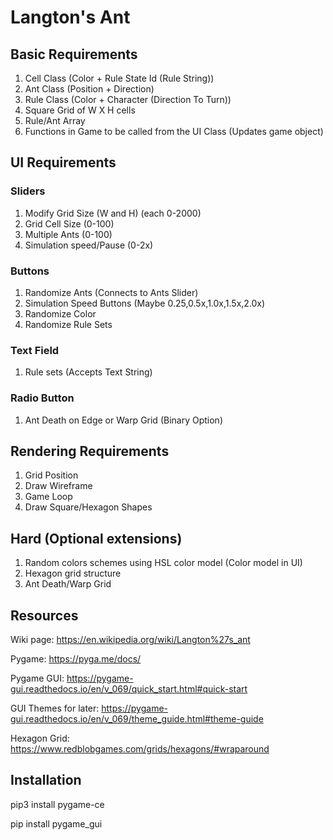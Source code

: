 # Langton's Ant
## Basic Requirements
1. Cell Class (Color + Rule State Id (Rule String))
2. Ant Class (Position + Direction)
3. Rule Class (Color + Character (Direction To Turn))
4. Square Grid of W X H cells
5. Rule/Ant Array
7. Functions in Game to be called from the UI Class (Updates game object)

## UI Requirements
### Sliders
1. Modify Grid Size (W and H) (each 0-2000)
2. Grid Cell Size (0-100)
3. Multiple Ants (0-100)
4. Simulation speed/Pause (0-2x)

### Buttons
1. Randomize Ants (Connects to Ants Slider)
2. Simulation Speed Buttons (Maybe 0.25,0.5x,1.0x,1.5x,2.0x)
3. Randomize Color
3. Randomize Rule Sets

### Text Field
1. Rule sets (Accepts Text String)

### Radio Button
1. Ant Death on Edge or Warp Grid (Binary Option)

## Rendering Requirements
1. Grid Position
2. Draw Wireframe
3. Game Loop
4. Draw Square/Hexagon Shapes

## Hard (Optional extensions)
1. Random colors schemes using HSL color model (Color model in UI)
2. Hexagon grid structure
3. Ant Death/Warp Grid

## Resources

Wiki page: https://en.wikipedia.org/wiki/Langton%27s_ant

Pygame: https://pyga.me/docs/

Pygame GUI: https://pygame-gui.readthedocs.io/en/v_069/quick_start.html#quick-start

GUI Themes for later: https://pygame-gui.readthedocs.io/en/v_069/theme_guide.html#theme-guide

Hexagon Grid: https://www.redblobgames.com/grids/hexagons/#wraparound

## Installation
pip3 install pygame-ce

pip install pygame_gui
